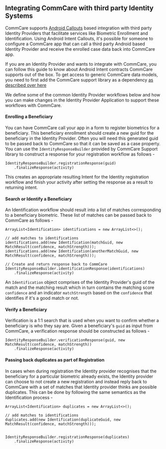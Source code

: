## Integrating CommCare with third party Identity Systems


CommCare supports [Android Callouts](https://github.com/dimagi/commcare-android/wiki/Intent-Callout-to-External-Application) based integration with third party Identity Providers that facilitate services like Biometric Enrollment and Identification. Using Android Intent Callouts, it's possible for someone to configure a CommCare app that can call a third party Android based Identity Provider and receive the enrolled case data back into CommCare app. 

If you are an Identity Provider and wants to integrate with CommCare, you can follow this guide to know about Android Intent contracts CommCare supports out of the box. 
To get access to generic CommCare data models, you need to first add the CommCare support library as a dependency [as described over here](https://github.com/dimagi/commcare-support-library#installation)


We define some of the common Identity Provider workflows below and how you can make changes in the Identity Provider Application to support these workflows with CommCare.


#### Enrolling a Beneficiary

You can have CommCare call your app in a form to register biometrics for a beneficiary. This beneficiary enrollment should create a new guid for the beneficiary in the Identity Provider.
Often you will need this generated guid to be passed back to CommCare so that it can be saved as a case property. You can use the `IdentityResponseBuilder` provided by CommCare Support library to construct a response for your registration workflow as follows -


````
IdentityResponseBuilder.registrationResponse(guid)
    .finalizeResponse(activity)
````

This creates an appropriate resulting Intent for the Identity registration workflow and finish your activity after setting the response as a result to returning intent.


#### Search or Identify a Beneficiary


An Identification workflow should result into a list of matches corresponding to a beneficiary biometric. These list of matches can be passed back to CommCare as follows - 

````
ArrayList<Identification> identifications = new ArrayList<>();

// add matches to identifications
identifications.add(new Identification(matchGuid, new MatchResult(confidence, matchStrength)));
identifications.add(new Identification(anotherMatchGuid, new MatchResult(confidence, matchStrength)));

// Create and return response back to CommCare
IdentityResponseBuilder.identificationResponse(identifications)
    .finalizeResponse(activity)
````

An `Identification` object comprises of the Identity Provider's guid of the match and the matching result which in turn contains the matching score `confidence` and an indicator `matchStrength` based on the `confidence` that identifies if it's a good match or not.

#### Verify a Beneficiary

Verification is a 1:1 search that is used when you want to confirm whether a beneficiary is who they say are. Given a beneficiary's `guid` as input from CommCare, a verification response should be constructed as follows - 

````
IdentityResponseBuilder.verificationResponse(guid, new MatchResult(confidence, matchStrength))
    .finalizeResponse(activity)
````

#### Passing back duplicates as part of Registration

In cases when during registration the Identity provider recognises that the beneficiary for a particular biometric already exists, the Identity provider can choose to not create a new registration and instead reply back to CommCare with a set of matches that Identity provider thinks are possible duplicates.
This can be done by following the same semantics as the Identification process -


````
ArrayList<Identification> duplicates = new ArrayList<>();

// add matches to identifications
duplicates.add(new Identification(duplicateGuid, new MatchResult(confidence, matchStrength)));


IdentityResponseBuilder.registrationResponse(duplicates)
    .finalizeResponse(activity)
````



